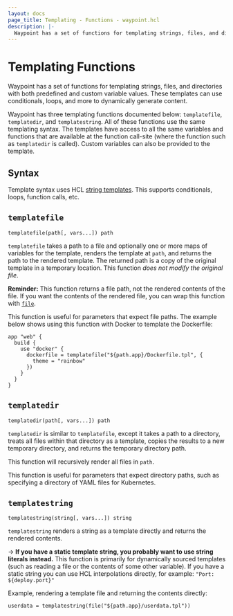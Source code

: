 ```yaml
---
layout: docs
page_title: Templating - Functions - waypoint.hcl
description: |-
  Waypoint has a set of functions for templating strings, files, and directories with both predefined and custom variable values. These templates can use conditionals, loops, and more to dynamically generate content.
---
```


# Templating Functions

Waypoint has a set of functions for templating strings, files, and directories
with both predefined and custom variable values. These templates can use
conditionals, loops, and more to dynamically generate content.

Waypoint has three templating functions documented below: `templatefile`,
`templatedir`, and `templatestring`. All of these functions use the same
templating syntax. The templates have access to all the same variables
and functions that are available at the function call-site (where the
function such as `templatedir` is called). Custom variables can also
be provided to the template.

## Syntax

Template syntax uses HCL [string templates](../docs/waypoint-hcl/syntax/expressions#string-templates).
This supports conditionals, loops, function calls, etc.

## `templatefile`

```hcl
templatefile(path[, vars...]) path
```

`templatefile` takes a path to a file and optionally one or more maps of variables
for the template, renders the template at `path`, and returns the path to
the rendered template. The returned path is a copy of the original template
in a temporary location. This function _does not modify the original file_.

**Reminder:** This function returns a file path, not the rendered contents of the file.
If you want the contents of the rendered file, you can wrap this function
with [`file`](../docs/waypoint-hcl/functions/all#file).

This function is useful for parameters that expect file paths. The example
below shows using this function with Docker to template the Dockerfile:

```hcl
app "web" {
  build {
    use "docker" {
      dockerfile = templatefile("${path.app}/Dockerfile.tpl", {
        theme = "rainbow"
      })
    }
  }
}
```

## `templatedir`

```hcl
templatedir(path[, vars...]) path
```

`templatedir` is similar to `templatefile`, except it takes a path to
a directory, treats all files within that directory as a template, copies
the results to a new temporary directory, and returns the temporary
directory path.

This function will recursively render all files in `path`.

This function is useful for parameters that expect directory paths, such
as specifying a directory of YAML files for Kubernetes.

## `templatestring`

```hcl
templatestring(string[, vars...]) string
```

`templatestring` renders a string as a template directly and returns
the rendered contents.

-> **If you have a static template string, you probably want to use
string literals instead.** This function is primarily for dynamically
sourced templates (such as reading a file or the contents of some
other variable). If you have a static string you can use HCL interpolations
directly, for example: `"Port: ${deploy.port}"`

Example, rendering a template file and returning the contents directly:

```hcl
userdata = templatestring(file("${path.app}/userdata.tpl"))
```
